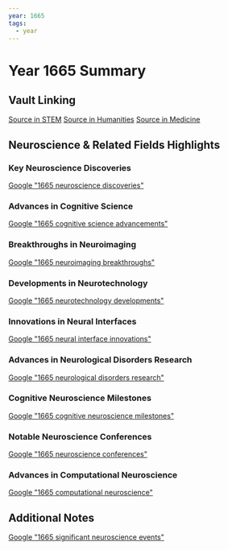 ```yaml
---
year: 1665
tags:
  - year
---
```

# Year 1665 Summary

## Vault Linking
[Source in STEM]()
[Source in Humanities]()
[Source in Medicine]()

## Neuroscience & Related Fields Highlights

### Key Neuroscience Discoveries
[Google "1665 neuroscience discoveries"](https://www.google.com/search?q=1665+neuroscience+discoveries)

### Advances in Cognitive Science
[Google "1665 cognitive science advancements"](https://www.google.com/search?q=1665+cognitive+science+advancements)

### Breakthroughs in Neuroimaging
[Google "1665 neuroimaging breakthroughs"](https://www.google.com/search?q=1665+neuroimaging+breakthroughs)

### Developments in Neurotechnology
[Google "1665 neurotechnology developments"](https://www.google.com/search?q=1665+neurotechnology+developments)

### Innovations in Neural Interfaces
[Google "1665 neural interface innovations"](https://www.google.com/search?q=1665+neural+interface+innovations)

### Advances in Neurological Disorders Research
[Google "1665 neurological disorders research"](https://www.google.com/search?q=1665+neurological+disorders+research)

### Cognitive Neuroscience Milestones
[Google "1665 cognitive neuroscience milestones"](https://www.google.com/search?q=1665+cognitive+neuroscience+milestones)

### Notable Neuroscience Conferences
[Google "1665 neuroscience conferences"](https://www.google.com/search?q=1665+neuroscience+conferences)

### Advances in Computational Neuroscience
[Google "1665 computational neuroscience"](https://www.google.com/search?q=1665+computational+neuroscience)

## Additional Notes
[Google "1665 significant neuroscience events"](https://www.google.com/search?q=1665+significant+neuroscience+events)

